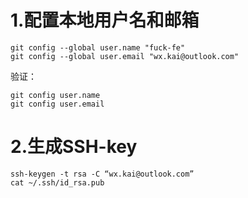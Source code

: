 # 1.配置本地用户名和邮箱

```
git config --global user.name "fuck-fe"
git config --global user.email "wx.kai@outlook.com"
```
验证：
```
git config user.name
git config user.email
```

# 2.生成SSH-key
```
ssh-keygen -t rsa -C “wx.kai@outlook.com”
cat ~/.ssh/id_rsa.pub
``` 